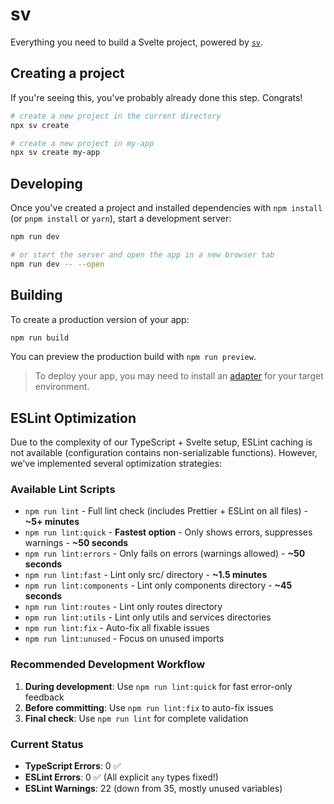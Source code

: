 # sv

Everything you need to build a Svelte project, powered by [`sv`](https://github.com/sveltejs/cli).

## Creating a project

If you're seeing this, you've probably already done this step. Congrats!

```bash
# create a new project in the current directory
npx sv create

# create a new project in my-app
npx sv create my-app
```

## Developing

Once you've created a project and installed dependencies with `npm install` (or `pnpm install` or `yarn`), start a development server:

```bash
npm run dev

# or start the server and open the app in a new browser tab
npm run dev -- --open
```

## Building

To create a production version of your app:

```bash
npm run build
```

You can preview the production build with `npm run preview`.

> To deploy your app, you may need to install an [adapter](https://svelte.dev/docs/kit/adapters) for your target environment.

## ESLint Optimization

Due to the complexity of our TypeScript + Svelte setup, ESLint caching is not available (configuration contains non-serializable functions). However, we've implemented several optimization strategies:

### Available Lint Scripts

- `npm run lint` - Full lint check (includes Prettier + ESLint on all files) - **~5+ minutes**
- `npm run lint:quick` - **Fastest option** - Only shows errors, suppresses warnings - **~50 seconds**
- `npm run lint:errors` - Only fails on errors (warnings allowed) - **~50 seconds**
- `npm run lint:fast` - Lint only src/ directory - **~1.5 minutes**
- `npm run lint:components` - Lint only components directory - **~45 seconds**
- `npm run lint:routes` - Lint only routes directory
- `npm run lint:utils` - Lint only utils and services directories
- `npm run lint:fix` - Auto-fix all fixable issues
- `npm run lint:unused` - Focus on unused imports

### Recommended Development Workflow

1. **During development**: Use `npm run lint:quick` for fast error-only feedback
2. **Before committing**: Use `npm run lint:fix` to auto-fix issues
3. **Final check**: Use `npm run lint` for complete validation

### Current Status
- **TypeScript Errors**: 0 ✅
- **ESLint Errors**: 0 ✅ (All explicit `any` types fixed!)
- **ESLint Warnings**: 22 (down from 35, mostly unused variables)
